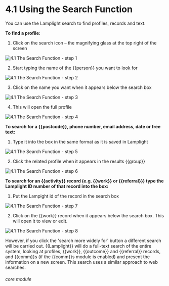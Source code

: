 # 4.1 Using the Search Function

You can use the Lamplight search to find profiles, records and text.


**To find a profile:**
1. Click on the search icon – the magnifying glass at the top right of the screen

![4.1 The Search Function - step 1](4.1_The_Search_Function_im_1.png)

2. Start typing the name of the {{person}} you want to look for

![4.1 The Search Function - step 2](4.1_The_Search_Function_im_2.png)

3. Click on the name you want when it appears below the search box

![4.1 The Search Function - step 3](4.1_The_Search_Function_im_3.png)

4. This will open the full profile

![4.1 The Search Function - step 4](4.1_The_Search_Function_im_4.png)


**To search for a {{postcode}}, phone number, email address, date or free text:**
1. Type it into the box in the same format as it is saved in Lamplight

![4.1 The Search Function - step 5](4.1_The_Search_Function_im_5.png)

2. Click the related profile when it appears in the results {{group}}

![4.1 The Search Function - step 6](4.1_The_Search_Function_im_6.png)


**To search for an {{activity}} record (e.g. {{work}} or {{referral}}) type the Lamplight ID number of that record into the box:**
1. Put the Lampight id of the record in the search box

![4.1 The Search Function - step 7](4.1_The_Search_Function_im_7.png)

2. Click on the {{work}} record when it appears below the search box. This will open it to view or edit.

![4.1 The Search Function - step 8](4.1_The_Search_Function_im_8.png)


However, if you click the 'search more widely for' button a different search will be carried out. {{Lamplight}} will do a full-text search of the entire system, looking at profiles, {{work}}, {{outcome}} and {{referral}} records, and {{comm}}s (if the {{comm}}s module is enabled) and present the information on a new screen. This search uses a similar approach to web searches.



###### core module

